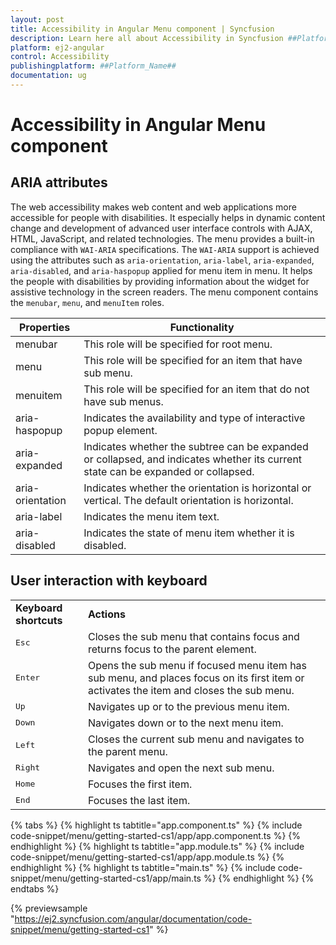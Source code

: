 ```yaml
---
layout: post
title: Accessibility in Angular Menu component | Syncfusion
description: Learn here all about Accessibility in Syncfusion ##Platform_Name## Menu component of Syncfusion Essential JS 2 and more.
platform: ej2-angular
control: Accessibility 
publishingplatform: ##Platform_Name##
documentation: ug
---
```


# Accessibility in Angular Menu component

## ARIA attributes

The web accessibility makes web content and web applications more accessible for people with disabilities.
It especially helps in dynamic content change and development of advanced user interface controls with
AJAX, HTML, JavaScript, and related technologies.
The menu provides a built-in compliance with `WAI-ARIA` specifications.
The `WAI-ARIA` support is achieved using the attributes such as `aria-orientation`, `aria-label`,
`aria-expanded`, `aria-disabled`, and `aria-haspopup` applied for menu item in menu.
It helps the people with disabilities by providing information about the widget for assistive technology
in the screen readers. The menu component contains the `menubar`, `menu`, and `menuItem` roles.

| Properties | Functionality |
| ------------ | ----------------------- |
| menubar | This role will be specified for root menu. |
| menu | This role will be specified for an item that have sub menu. |
| menuitem | This role will be specified for an item that do not have sub menus. |
| aria-haspopup | Indicates the availability and type of interactive popup element. |
| aria-expanded | Indicates whether the subtree can be expanded or collapsed, and indicates whether its current state can be expanded or collapsed. |
| aria-orientation | Indicates whether the orientation is horizontal or vertical. The default orientation is horizontal. |
| aria-label | Indicates the menu item text. |
| aria-disabled | Indicates the state of menu item whether it is disabled. |

## User interaction with keyboard

<!-- markdownlint-disable MD033 -->
<table>
<tr>
<td>
<b>Keyboard shortcuts</b></td><td>
<b>Actions</b></td></tr>
<tr>
<td>
<kbd>Esc</kbd></td><td>
Closes the sub menu that contains focus and returns focus to the parent element.</td></tr>
<tr>
<td>
<kbd>Enter</kbd></td><td>
Opens the sub menu if focused menu item has sub menu, and places focus on its first item or activates the item and closes the sub menu.</td></tr>
<tr>
<td>
<kbd>Up</kbd></td><td>
Navigates up or to the previous menu item.</td></tr>
<tr>
<td>
<kbd>Down</kbd></td><td>
Navigates down or to the next menu item.</td></tr>
<tr>
<td>
<kbd>Left</kbd></td><td>
Closes the current sub menu and navigates to the parent menu.</td></tr>
<tr>
<td>
<kbd>Right</kbd></td><td>
Navigates and open the next sub menu.</td></tr>
<tr>
<td>
<kbd>Home</kbd></td><td>
Focuses the first item.</td></tr>
<tr>
<td>
<kbd>End</kbd></td><td>
Focuses the last item.</td></tr>
</table>

{% tabs %}
{% highlight ts tabtitle="app.component.ts" %}
{% include code-snippet/menu/getting-started-cs1/app/app.component.ts %}
{% endhighlight %}
{% highlight ts tabtitle="app.module.ts" %}
{% include code-snippet/menu/getting-started-cs1/app/app.module.ts %}
{% endhighlight %}
{% highlight ts tabtitle="main.ts" %}
{% include code-snippet/menu/getting-started-cs1/app/main.ts %}
{% endhighlight %}
{% endtabs %}
  
{% previewsample "https://ej2.syncfusion.com/angular/documentation/code-snippet/menu/getting-started-cs1" %}
